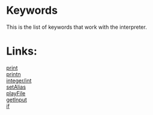 # Keywords

This is the list of keywords that work with the interpreter.

# Links:

[print](print.md)\
[printn](printn.md)\
[integer/int](integer.md)\
[setAlias](setAlias.md)\
[playFile](playFile.md)\
[getInput](getInput.md)\
[if](if.md)
